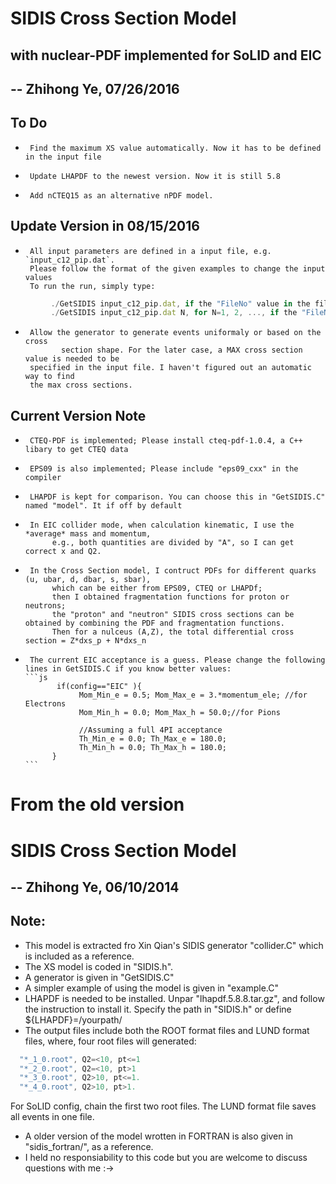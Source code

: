 
# SIDIS Cross Section Model 
## with nuclear-PDF implemented for SoLID and EIC
## -- Zhihong Ye, 07/26/2016

## To Do
  *      Find the maximum XS value automatically. Now it has to be defined in the input file
  *      Update LHAPDF to the newest version. Now it is still 5.8
  *      Add nCTEQ15 as an alternative nPDF model.

## Update Version in 08/15/2016
  *      All input parameters are defined in a input file, e.g. `input_c12_pip.dat`.
         Please follow the format of the given examples to change the input values
         To run the run, simply type:
```js
         ./GetSIDIS input_c12_pip.dat, if the "FileNo" value in the file is not "0",
         ./GetSIDIS input_c12_pip.dat N, for N=1, 2, ..., if the "FileNo" value in the file is "0"
```
  *      Allow the generator to generate events uniformaly or based on the cross
                section shape. For the later case, a MAX cross section value is needed to be
         specified in the input file. I haven't figured out an automatic way to find
         the max cross sections.

## Current Version Note
 *      CTEQ-PDF is implemented; Please install cteq-pdf-1.0.4, a C++ libary to get CTEQ data
 *      EPS09 is also implemented; Please include "eps09_cxx" in the compiler
 *      LHAPDF is kept for comparison. You can choose this in "GetSIDIS.C" named "model". It if off by default
 *      In EIC collider mode, when calculation kinematic, I use the *average* mass and momentum,
             e.g., both quantities are divided by "A", so I can get correct x and Q2.
 *      In the Cross Section model, I contruct PDFs for different quarks (u, ubar, d, dbar, s, sbar),
             which can be either from EPS09, CTEQ or LHAPDf;
             then I obtained fragmentation functions for proton or neutrons;
             the "proton" and "neutron" SIDIS cross sections can be obtained by combining the PDF and fragmentation functions.
             Then for a nulceus (A,Z), the total differential cross section = Z*dxs_p + N*dxs_n
 *      The current EIC acceptance is a guess. Please change the following lines in GetSIDIS.C if you know better values:
       ```js
              if(config=="EIC" ){
                   Mom_Min_e = 0.5; Mom_Max_e = 3.*momentum_ele; //for Electrons
                   Mom_Min_h = 0.0; Mom_Max_h = 50.0;//for Pions

                   //Assuming a full 4PI acceptance
                   Th_Min_e = 0.0; Th_Max_e = 180.0;
                   Th_Min_h = 0.0; Th_Max_h = 180.0;
             }
       ```


# From the old version 
# SIDIS Cross Section Model 
## -- Zhihong Ye, 06/10/2014

## Note:
* This model is extracted fro Xin Qian's SIDIS generator "collider.C"
which is included as a reference.
* The XS model is coded in "SIDIS.h".
* A generator is given in "GetSIDIS.C"
* A simpler example of using the model is given in "example.C"
* LHAPDF is needed to be installed. Unpar "lhapdf.5.8.8.tar.gz",
and follow the instruction to install it. Specify the path in "SIDIS.h" or
define ${LHAPDF}=/yourpath/
* The output files include both the ROOT format files and LUND format files,
where, four root files will generated: 
```js
  "*_1_0.root", Q2=<10, pt<=1
  "*_2_0.root", Q2=<10, pt>1
  "*_3_0.root", Q2>10, pt<=1.
  "*_4_0.root", Q2>10, pt>1.
 ```
For SoLID config, chain the first two root files.
The LUND format file saves all events in one file.
* A older version of the model wrotten in FORTRAN is also given in "sidis_fortran/", as a reference.
* I held no responsiability to this code but you are welcome to discuss questions with me :->
